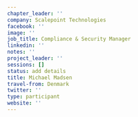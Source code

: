 ```yaml
---
chapter_leader: ''
company: Scalepoint Technologies
facebook: ''
image: ''
job_title: Compliance & Security Manager
linkedin: ''
notes: ''
project_leader: ''
sessions: []
status: add details
title: Michael Madsen
travel-from: Denmark
twitter: ''
type: participant
website: ''
---
```


<!-- put more details about participant here -->